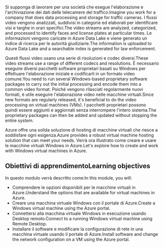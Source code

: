 <span data-ttu-id="b54f6-101">Si supponga di lavorare per una società che esegue l'elaborazione e l'archiviazione dei dati delle telecamere del traffico.</span><span class="sxs-lookup"><span data-stu-id="b54f6-101">Imagine you work for a company that does data processing and storage for traffic cameras.</span></span> <span data-ttu-id="b54f6-102">I flussi video vengono analizzati, suddivisi in categorie ed elaborati per identificare visi e targhe in orari specifici.</span><span class="sxs-lookup"><span data-stu-id="b54f6-102">The video streams are analyzed, categorized, and processed to identify faces and license plates at particular times.</span></span> <span data-ttu-id="b54f6-103">Le informazioni vengono caricate in Azure Data Lake e viene generato un indice di ricerca per le autorità giudiziarie.</span><span class="sxs-lookup"><span data-stu-id="b54f6-103">The information is uploaded to Azure Data Lake and a searchable index is generated for law enforcement.</span></span>

<span data-ttu-id="b54f6-104">Questi flussi video usano una serie di risoluzioni e codec diversi.</span><span class="sxs-lookup"><span data-stu-id="b54f6-104">These video streams use a range of different codecs and resolutions.</span></span> <span data-ttu-id="b54f6-105">È necessario eseguire diversi pacchetti software proprietari basati su Windows per effettuare l'elaborazione iniziale e codificarli in un formato video comune.</span><span class="sxs-lookup"><span data-stu-id="b54f6-105">You need to run several Windows-based proprietary software packages to carry out the initial processing and encode them into a common video format.</span></span> <span data-ttu-id="b54f6-106">Poiché vengono rilasciati regolarmente nuovi formati, è utile eseguire l'elaborazione video nelle macchine virtuali.</span><span class="sxs-lookup"><span data-stu-id="b54f6-106">Since new formats are regularly released, it's beneficial to do the video processing on virtual machines (VMs).</span></span> <span data-ttu-id="b54f6-107">I pacchetti proprietari possono quindi essere aggiunti e aggiornati senza interrompere l'intero sistema.</span><span class="sxs-lookup"><span data-stu-id="b54f6-107">The proprietary packages can then be added and updated without stopping the entire system.</span></span>

<span data-ttu-id="b54f6-108">Azure offre una solida soluzione di hosting di macchine virtuali che riesce a soddisfare ogni esigenza.</span><span class="sxs-lookup"><span data-stu-id="b54f6-108">Azure provides a robust virtual machine hosting solution that can meet your needs.</span></span> <span data-ttu-id="b54f6-109">Verrà ora illustrato come creare e usare le macchine virtuali Windows in Azure.</span><span class="sxs-lookup"><span data-stu-id="b54f6-109">Let's explore how to create and work with Windows virtual machines in Azure.</span></span>

## <a name="learning-objectives"></a><span data-ttu-id="b54f6-110">Obiettivi di apprendimento</span><span class="sxs-lookup"><span data-stu-id="b54f6-110">Learning objectives</span></span>

<span data-ttu-id="b54f6-111">In questo modulo verrà descritto come:</span><span class="sxs-lookup"><span data-stu-id="b54f6-111">In this module, you will:</span></span>

- <span data-ttu-id="b54f6-112">Comprendere le opzioni disponibili per le macchine virtuali in Azure.</span><span class="sxs-lookup"><span data-stu-id="b54f6-112">Understand the options that are available for virtual machines in Azure.</span></span>
- <span data-ttu-id="b54f6-113">Creare una macchina virtuale Windows con il portale di Azure.</span><span class="sxs-lookup"><span data-stu-id="b54f6-113">Create a Windows virtual machine using the Azure portal.</span></span>
- <span data-ttu-id="b54f6-114">Connettersi alla macchina virtuale Windows in esecuzione usando Desktop remoto.</span><span class="sxs-lookup"><span data-stu-id="b54f6-114">Connect to a running Windows virtual machine using Remote Desktop.</span></span>
- <span data-ttu-id="b54f6-115">Installare il software e modificare la configurazione di rete in una macchina virtuale usando il portale di Azure.</span><span class="sxs-lookup"><span data-stu-id="b54f6-115">Install software and change the network configuration on a VM using the Azure portal.</span></span>